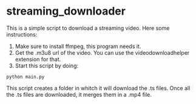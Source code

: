# streaming_downloader

This is a simple script to download a streaming video. Here some instructions:

1. Make sure to install ffmpeg, this program needs it.
2. Get the .m3u8 url of the video. You can use the videodownloadhelper extension for that.
3. Start this script by doing:
<pre><code>python main.py <url></code></pre>

This script creates a folder in whitch it will download the .ts files. Once all the .ts files are downloaded, it merges them in a .mp4 file.
